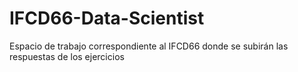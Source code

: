 # IFCD66-Data-Scientist
Espacio de trabajo correspondiente al IFCD66 donde se subirán las respuestas de los ejercicios
